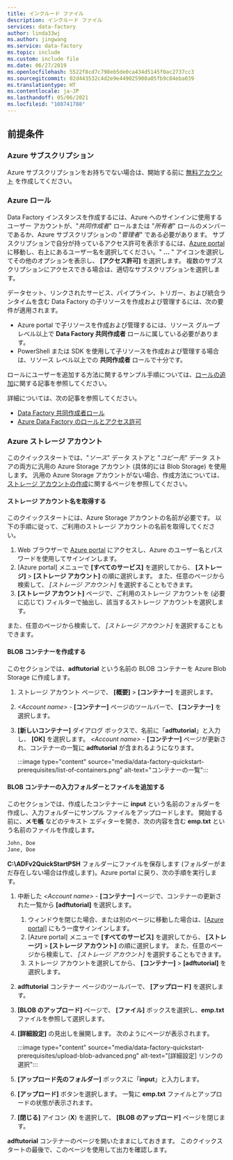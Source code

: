 ```yaml
---
title: インクルード ファイル
description: インクルード ファイル
services: data-factory
author: linda33wj
ms.author: jingwang
ms.service: data-factory
ms.topic: include
ms.custom: include file
ms.date: 06/27/2019
ms.openlocfilehash: 5522f8cd7c798eb5de0ca434d5145f0ac2737cc3
ms.sourcegitcommit: 02d443532c4d2e9e449025908a05fb9c84eba039
ms.translationtype: HT
ms.contentlocale: ja-JP
ms.lasthandoff: 05/06/2021
ms.locfileid: "108741788"
---
```

## <a name="prerequisites"></a>前提条件

### <a name="azure-subscription"></a>Azure サブスクリプション

Azure サブスクリプションをお持ちでない場合は、開始する前に [無料アカウント](https://azure.microsoft.com/free/) を作成してください。

### <a name="azure-roles"></a>Azure ロール

Data Factory インスタンスを作成するには、Azure へのサインインに使用するユーザー アカウントが、"*共同作成者*" ロールまたは "*所有者*" ロールのメンバーであるか、Azure サブスクリプションの "*管理者*" である必要があります。 サブスクリプションで自分が持っているアクセス許可を表示するには、[Azure portal](https://portal.azure.com) に移動し、右上にあるユーザー名を選択してください。" **...** " アイコンを選択してその他のオプションを表示し、 **[アクセス許可]** を選択します。 複数のサブスクリプションにアクセスできる場合は、適切なサブスクリプションを選択します。

データセット、リンクされたサービス、パイプライン、トリガー、および統合ランタイムを含む Data Factory の子リソースを作成および管理するには、次の要件が適用されます。

- Azure portal で子リソースを作成および管理するには、リソース グループ レベル以上で **Data Factory 共同作成者** ロールに属している必要があります。
- PowerShell または SDK を使用して子リソースを作成および管理する場合は、リソース レベル以上での **共同作成者** ロールで十分です。

ロールにユーザーを追加する方法に関するサンプル手順については、[ロールの追加](../../cost-management-billing/manage/add-change-subscription-administrator.md)に関する記事を参照してください。

詳細については、次の記事を参照してください。

- [Data Factory 共同作成者ロール](../../role-based-access-control/built-in-roles.md#data-factory-contributor)
- [Azure Data Factory のロールとアクセス許可](../concepts-roles-permissions.md)

### <a name="azure-storage-account"></a>Azure ストレージ アカウント

このクイックスタートでは、"*ソース*" データ ストアと "*コピー先*" データ ストアの両方に汎用の Azure Storage アカウント (具体的には Blob Storage) を使用します。 汎用の Azure Storage アカウントがない場合、作成方法については、[ストレージ アカウントの作成](../../storage/common/storage-account-create.md)に関するページを参照してください。 

#### <a name="get-the-storage-account-name"></a>ストレージ アカウント名を取得する

このクイックスタートには、Azure Storage アカウントの名前が必要です。 以下の手順に従って、ご利用のストレージ アカウントの名前を取得してください。 

1. Web ブラウザーで [Azure portal](https://portal.azure.com) にアクセスし、Azure のユーザー名とパスワードを使用してサインインします。
2. [Azure portal] メニューで **[すべてのサービス]** を選択してから、 **[ストレージ]**  >  **[ストレージ アカウント]** の順に選択します。 また、任意のページから検索して、 *[ストレージ アカウント]* を選択することもできます。
3. **[ストレージ アカウント]** ページで、ご利用のストレージ アカウントを (必要に応じて) フィルターで抽出し、該当するストレージ アカウントを選択します。 

また、任意のページから検索して、 *[ストレージ アカウント]* を選択することもできます。

#### <a name="create-a-blob-container"></a>BLOB コンテナーを作成する

このセクションでは、**adftutorial** という名前の BLOB コンテナーを Azure Blob Storage に作成します。

1. ストレージ アカウント ページで、 **[概要]**  >  **[コンテナー]** を選択します。
2. *\<Account name>*  -  **[コンテナー]** ページのツールバーで、 **[コンテナー]** を選択します。
3. **[新しいコンテナー]** ダイアログ ボックスで、名前に「**adftutorial**」と入力し、 **[OK]** を選択します。 *\<Account name>*  -  **[コンテナー]** ページが更新され、コンテナーの一覧に **adftutorial** が含まれるようになります。

   :::image type="content" source="media/data-factory-quickstart-prerequisites/list-of-containers.png" alt-text="コンテナーの一覧":::


#### <a name="add-an-input-folder-and-file-for-the-blob-container"></a>BLOB コンテナーの入力フォルダーとファイルを追加する

このセクションでは、作成したコンテナーに **input** という名前のフォルダーを作成し、入力フォルダーにサンプル ファイルをアップロードします。 開始する前に、**メモ帳** などのテキスト エディターを開き、次の内容を含む **emp.txt** という名前のファイルを作成します。

```emp.txt
John, Doe
Jane, Doe
```

**C:\ADFv2QuickStartPSH** フォルダーにファイルを保存します (フォルダーがまだ存在しない場合は作成します)。Azure portal に戻り、次の手順を実行します。

1. 中断した *\<Account name>*  -  **[コンテナー]** ページで、コンテナーの更新された一覧から **[adftutorial]** を選択します。

   1. ウィンドウを閉じた場合、または別のページに移動した場合は、[[Azure portal]](https://portal.azure.com) にもう一度サインインします。
   1. [Azure portal] メニューで **[すべてのサービス]** を選択してから、 **[ストレージ]**  >  **[ストレージ アカウント]** の順に選択します。 また、任意のページから検索して、 *[ストレージ アカウント]* を選択することもできます。
   1. ストレージ アカウントを選択してから、 **[コンテナー]**  >  **[adftutorial]** を選択します。

2. **adftutorial** コンテナー ページのツールバーで、 **[アップロード]** を選択します。
3. **[BLOB のアップロード]** ページで、 **[ファイル]** ボックスを選択し、**emp.txt** ファイルを参照して選択します。
4. **[詳細設定]** の見出しを展開します。 次のようにページが表示されます。

   :::image type="content" source="media/data-factory-quickstart-prerequisites/upload-blob-advanced.png" alt-text="[詳細設定] リンクの選択":::

5. **[アップロード先のフォルダー]** ボックスに「**input**」と入力します。
6. **[アップロード]** ボタンを選択します。 一覧に **emp.txt** ファイルとアップロードの状態が表示されます。
7. **[閉じる]** アイコン (**X**) を選択して、 **[BLOB のアップロード]** ページを閉じます。

**adftutorial** コンテナーのページを開いたままにしておきます。 このクイックスタートの最後で、このページを使用して出力を確認します。